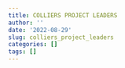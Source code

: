 ```yaml
---
title: COLLIERS PROJECT LEADERS
author: ''
date: '2022-08-29'
slug: colliers_project_leaders
categories: []
tags: []
---
```

